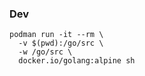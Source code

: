 ### Dev

```
podman run -it --rm \
  -v $(pwd):/go/src \
  -w /go/src \
  docker.io/golang:alpine sh
```